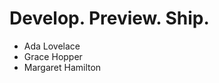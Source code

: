 <html>
  <body>
    <h1>Develop. Preview. Ship.</h1>
    <ul>
      <li>Ada Lovelace</li>
      <li>Grace Hopper</li>
       <li>Margaret Hamilton</li>
  </body>
</html>
